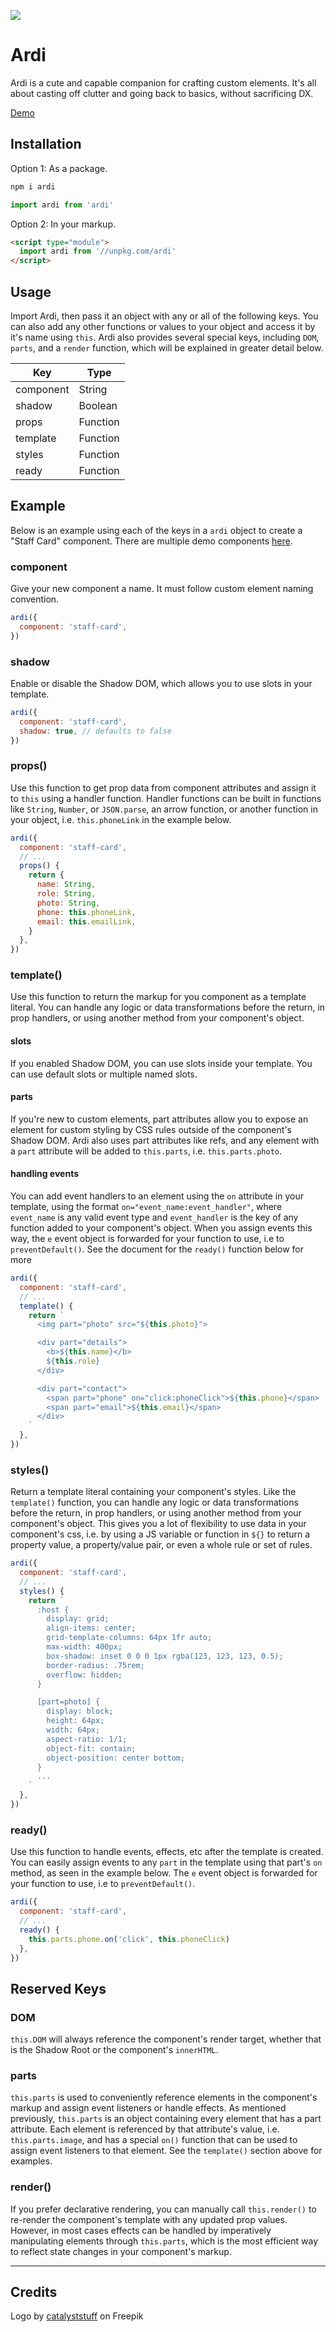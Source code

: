 ![](https://raw.githubusercontent.com/jameslovallo/ardi/master/logo.png)
# Ardi
Ardi is a cute and capable companion for crafting custom elements. It's all about casting off clutter and going back to basics, without sacrificing DX.

[Demo](https://codepen.io/jameslovallo/pen/xxWzjeb)

## Installation
Option 1: As a package.
```sh
npm i ardi
```
```js
import ardi from 'ardi'
```

Option 2: In your markup.
```html
<script type="module">
  import ardi from '//unpkg.com/ardi'
</script>
```
## Usage
Import Ardi, then pass it an object with any or all of the following keys. You can also add any other functions or values to your object and access it by it's name using `this`. Ardi also provides several special keys, including `DOM`, `parts`, and a `render` function, which will be explained in greater detail below.

| Key       | Type     |
| --------- | -------- |
| component | String   |
| shadow    | Boolean  |
| props     | Function |
| template  | Function |
| styles    | Function |
| ready     | Function |

## Example
Below is an example using each of the keys in a `ardi` object to create a "Staff Card" component. There are multiple demo components [here](https://codepen.io/jameslovallo/pen/xxWzjeb).

### component
Give your new component a name. It must follow custom element naming convention.
```js
ardi({
  component: 'staff-card',
})
```

### shadow
Enable or disable the Shadow DOM, which allows you to use slots in your template.
```js
ardi({
  component: 'staff-card',
  shadow: true, // defaults to false
})
```

### props()
Use this function to get prop data from component attributes and assign it to `this` using a handler function. Handler functions can be built in functions like `String`, `Number`, or `JSON.parse`, an arrow function, or another function in your object, i.e. `this.phoneLink` in the example below.
```js
ardi({
  component: 'staff-card',
  // ...
  props() {
    return {
      name: String,
      role: String,
      photo: String,
      phone: this.phoneLink,
      email: this.emailLink,
    }
  },
})
```

### template()
Use this function to return the markup for you component as a template literal. You can handle any logic or data transformations before the return, in prop handlers, or using another method from your component's object.
#### slots
If you enabled Shadow DOM, you can use slots inside your template. You can use default slots or multiple named slots.
#### parts
If you're new to custom elements, part attributes allow you to expose an element for custom styling by CSS rules outside of the component's Shadow DOM. Ardi also uses part attributes like refs, and any element with a `part` attribute will be added to `this.parts`, i.e. `this.parts.photo`.
#### handling events
You can add event handlers to an element using the  `on` attribute in your template, using the format `on="event_name:event_handler"`, where `event_name` is any valid event type and `event_handler` is the key of any function added to your component's object. When you assign events this way, the `e` event object is forwarded for your function to use, i.e to `preventDefault()`. See the document for the `ready()` function below for more

```js
ardi({
  component: 'staff-card',
  // ...
  template() {
    return `
      <img part="photo" src="${this.photo}">

      <div part="details">
        <b>${this.name}</b>
        ${this.role}
      </div>

      <div part="contact">
        <span part="phone" on="click:phoneClick">${this.phone}</span>
        <span part="email">${this.email}</span>
      </div>
    `
  },
})
```

### styles()
Return a template literal containing your component's styles. Like the `template()` function, you can handle any logic or data transformations before the return, in prop handlers, or using another method from your component's object. This gives you a lot of flexibility to use data in your component's css, i.e. by using a JS variable or function in `${}` to return a property value, a property/value pair, or even a whole rule or set of rules.
```js
ardi({
  component: 'staff-card',
  // ...
  styles() {
    return `
      :host {
        display: grid;
        align-items: center;
        grid-template-columns: 64px 1fr auto;
        max-width: 400px;
        box-shadow: inset 0 0 0 1px rgba(123, 123, 123, 0.5);
        border-radius: .75rem;
        overflow: hidden;
      }

      [part=photo] {
        display: block;
        height: 64px;
        width: 64px;
        aspect-ratio: 1/1;
        object-fit: contain;
        object-position: center bottom;
      }
      ...
    `
  },
})
```

### ready()
Use this function to handle events, effects, etc after the template is created. You can easily assign events to any `part` in the template using that part's `on` method, as seen in the example below. The `e` event object is forwarded for your function to use, i.e to `preventDefault()`.

```js
ardi({
  component: 'staff-card',
  // ...
  ready() {
    this.parts.phone.on('click', this.phoneClick)
  },
})
```

## Reserved Keys
### DOM
`this.DOM` will always reference the component's render target, whether that is the Shadow Root or the component's `innerHTML`. 
### parts
`this.parts` is used to conveniently reference elements in the component's markup and assign event listeners or handle effects. As mentioned previously, `this.parts` is an object containing every element that has a part attribute. Each element is referenced by that attribute's value, i.e. `this.parts.image`, and has a special `on()` function that can be used to assign event listeners to that element. See the `template()` section above for examples.
### render()
If you prefer declarative rendering, you can manually call `this.render()` to re-render the component's template with any updated prop values. However, in most cases effects can be handled by imperatively manipulating elements through `this.parts`, which is the most efficient way to reflect state changes in your component's markup.

---

## Credits
Logo by [catalyststuff](https://www.freepik.com/free-vector/cute-monkey-astronaut-floating-cartoon-vector-icon-illustration-animal-technology-icon-concept-isolated-premium-vector-flat-cartoon-style_17121208.htm#query=monkey&position=45&from_view=author) on Freepik
